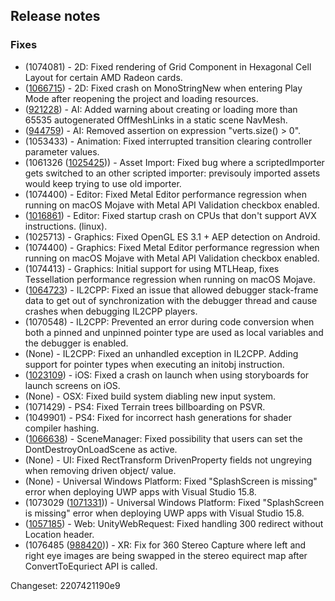 ## Release notes

### Fixes

-   \(1074081\) - 2D: Fixed rendering of Grid Component in Hexagonal Cell Layout for certain AMD Radeon cards.
-   ([1066715](https://issuetracker.unity3d.com/product/unity/issues/guid/1066715/)) - 2D: Fixed crash on MonoStringNew when entering Play Mode after reopening the project and loading resources.
-   ([921228](https://issuetracker.unity3d.com/product/unity/issues/guid/921228/)) - AI: Added warning about creating or loading more than 65535 autogenerated OffMeshLinks in a static scene NavMesh.
-   ([944759](https://issuetracker.unity3d.com/product/unity/issues/guid/944759/)) - AI: Removed assertion on expression \"verts.size() \> 0\".
-   \(1053433\) - Animation: Fixed interrupted transition clearing controller parameter values.
-   (1061326 ([1025425](https://issuetracker.unity3d.com/product/unity/issues/guid/1025425/))) - Asset Import: Fixed bug where a scriptedImporter gets switched to an other scripted importer: previsouly imported assets would keep trying to use old importer.
-   \(1074400\) - Editor: Fixed Metal Editor performance regression when running on macOS Mojave with Metal API Validation checkbox enabled.
-   ([1016861](https://issuetracker.unity3d.com/product/unity/issues/guid/1016861/)) - Editor: Fixed startup crash on CPUs that don\'t support AVX instructions. (linux).
-   \(1025713\) - Graphics: Fixed OpenGL ES 3.1 + AEP detection on Android.
-   \(1074400\) - Graphics: Fixed Metal Editor performance regression when running on macOS Mojave with Metal API Validation checkbox enabled.
-   \(1074413\) - Graphics: Initial support for using MTLHeap, fixes Tessellation performance regression when running on macOS Mojave.
-   ([1064723](https://issuetracker.unity3d.com/product/unity/issues/guid/1064723/)) - IL2CPP: Fixed an issue that allowed debugger stack-frame data to get out of synchronization with the debugger thread and cause crashes when debugging IL2CPP players.
-   \(1070548\) - IL2CPP: Prevented an error during code conversion when both a pinned and unpinned pointer type are used as local variables and the debugger is enabled.
-   (None) - IL2CPP: Fixed an unhandled exception in IL2CPP. Adding support for pointer types when executing an initobj instruction.
-   ([1023109](https://issuetracker.unity3d.com/product/unity/issues/guid/1023109/)) - iOS: Fixed a crash on launch when using storyboards for launch screens on iOS.
-   (None) - OSX: Fixed build system diabling new input system.
-   \(1071429\) - PS4: Fixed Terrain trees billboarding on PSVR.
-   \(1049901\) - PS4: Fixed for incorrect hash generations for shader compiler hashing.
-   ([1066638](https://issuetracker.unity3d.com/product/unity/issues/guid/1066638/)) - SceneManager: Fixed possibility that users can set the DontDestroyOnLoadScene as active.
-   (None) - UI: Fixed RectTransform DrivenProperty fields not ungreying when removing driven object/ value.
-   (None) - Universal Windows Platform: Fixed \"SplashScreen is missing\" error when deploying UWP apps with Visual Studio 15.8.
-   (1073029 ([1071331](https://issuetracker.unity3d.com/product/unity/issues/guid/1071331/))) - Universal Windows Platform: Fixed \"SplashScreen is missing\" error when deploying UWP apps with Visual Studio 15.8.
-   ([1057185](https://issuetracker.unity3d.com/product/unity/issues/guid/1057185/)) - Web: UnityWebRequest: Fixed handling 300 redirect without Location header.
-   (1076485 ([988420](https://issuetracker.unity3d.com/product/unity/issues/guid/988420/))) - XR: Fix for 360 Stereo Capture where left and right eye images are being swapped in the stereo equirect map after ConvertToEquriect API is called.

Changeset: 2207421190e9
